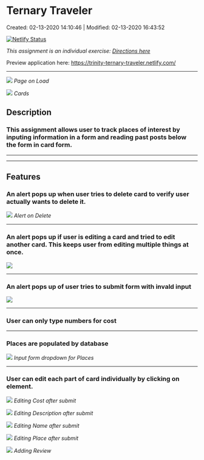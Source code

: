 # Ternary Traveler

Created: 02-13-2020 14:10:46 | Modified: 02-13-2020 16:43:52

[![Netlify Status](https://api.netlify.com/api/v1/badges/355485d0-6c60-4d87-972b-27f2bda7a895/deploy-status)](https://app.netlify.com/sites/trinity-ternary-traveler/deploys)

*This assignment is an individual exercise: [Directions here](directions.md)*

Preview application here: https://trinity-ternary-traveler.netlify.com/

***

![](screenshots/welcome.png)
*Page on Load*

![](screenshots/cards.png)
*Cards*









## Description
### This assignment allows user to track places of interest by inputing information in a form and reading past posts below the form in card form. 
***
***
## Features
### An alert pops up when user tries to delete card to verify user actually wants to delete it.
![](screenshots/deleteAlert.png)
*Alert on Delete*
***
### An alert pops up if user is editing a card and tried to edit another card. This keeps user from editing multiple things at once.
![](screenshots/editingAlert.png)
***
### An alert pops up of user tries to submit form with invald input
![](screenshots/emptyInput.png)
***
### User can only type numbers for cost
***
### Places are populated by database
![](screenshots/placedrop.png)
*Input form dropdown for Places*
***
### User can edit each part of card individually by clicking on element.
![](screenshots/editCost.png)
*Editing Cost after submit*

![](screenshots/editDescription.png)
*Editing Description after submit*

![](screenshots/editName.png)
*Editing Name after submit*

![](screenshots/editPlace.png)
*Editing Place after submit*

![](screenshots/editReview.png)
*Adding Review*
